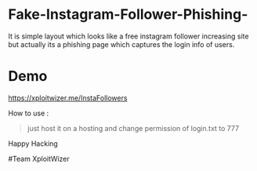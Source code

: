 # Fake-Instagram-Follower-Phishing-
It is simple layout which looks like a free instagram follower increasing site but actually its a phishing page which captures the login info of users.

# Demo
https://xploitwizer.me/InstaFollowers

How to use :
> just host it on a hosting and change permission of login.txt to 777


Happy Hacking 

#Team XploitWizer 
